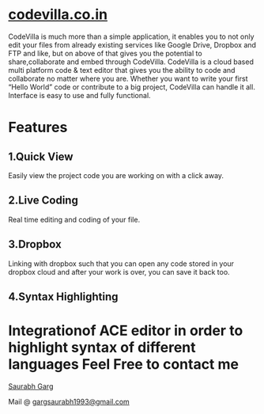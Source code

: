 [codevilla.co.in](http://codevilla.co.in)
===============
CodeVilla is much more than a simple application, it enables you to not only edit your files from already existing services like Google Drive, Dropbox and FTP and like, but on above of that gives you the potential to share,collaborate and embed through CodeVilla.
CodeVilla is a cloud based multi platform code & text editor that gives you the ability to code and collaborate no matter where you are. Whether you want to write your first “Hello World” code or contribute to a big project, CodeVilla can handle it all. Interface is easy to use and fully functional.

Features
===============
1.Quick View
---------------
Easily view the project code you are working on with a click away.

2.Live Coding
---------------
Real time editing and coding of your file.

3.Dropbox
---------------
Linking with dropbox such that you can open any code stored in your dropbox cloud and after your work is over, you can save it back too.

4.Syntax Highlighting
---------------
Integrationof ACE editor in order to highlight syntax of different languages
Feel Free to contact me 
=======================

[Saurabh Garg](http://facebook.com/SaurabhGarg09)

Mail @ gargsaurabh1993@gmail.com
